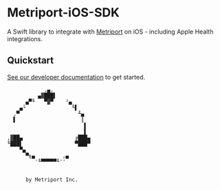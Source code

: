 # Metriport-iOS-SDK

A Swift library to integrate with [Metriport](https://github.com/metriport/metriport) on iOS - including Apple Health integrations.

## Quickstart

[See our developer documentation](https://docs.metriport.com/more-info/apple-health) to get started.

```
            ,▄,
          ▄▓███▌
      ▄▀╙   ▀▓▀    ²▄
    ▄└               ╙▌
  ,▀                   ╨▄
  ▌                     ║
                         ▌
                         ▌
,▓██▄                 ╔███▄
╙███▌                 ▀███▀
    ▀▄
      ▀╗▄         ,▄
         '╙▀▀▀▀▀╙''


      by Metriport Inc.

```
